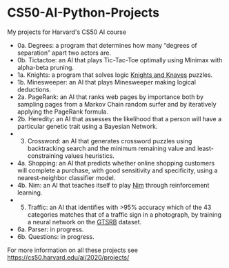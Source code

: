 # CS50-AI-Python-Projects
My projects for Harvard's CS50 AI course

- 0a. Degrees: a program that determines how many “degrees of separation” apart two actors are.
- 0b. Tictactoe: an AI that plays Tic-Tac-Toe optimally using Minimax with alpha-beta pruning.
- 1a. Knights: a program that solves logic [Knights and Knaves](https://en.wikipedia.org/wiki/Knights_and_Knaves) puzzles.
- 1b. Minesweeper: an AI that plays Minesweeper making logical deductions.
- 2a. PageRank: an AI that ranks web pages by importance both by sampling pages from a Markov Chain random surfer and by iteratively applying the PageRank formula.
- 2b. Heredity: an AI that assesses the likelihood that a person will have a particular genetic trait using a Bayesian Network.
- 3. Crossword: an AI that generates crossword puzzles using backtracking search and the minimum remaining value and least-constraining values heuristics.
- 4a. Shopping: an AI that predicts whether online shopping customers will complete a purchase, with good sensitivity and specificity, using a nearest-neighbor classifier model.
- 4b. Nim: an AI that teaches itself to play [Nim](https://en.wikipedia.org/wiki/Nim) through reinforcement learning.
- 5. Traffic: an AI that identifies with >95% accuracy which of the 43 categories matches that of a traffic sign in a photograph, by training a neural network on the [GTSRB](https://www.google.com/search?q=GTSRB) dataset.
- 6a. Parser: in progress.
- 6b. Questions: in progress.

For more information on all these projects see https://cs50.harvard.edu/ai/2020/projects/
